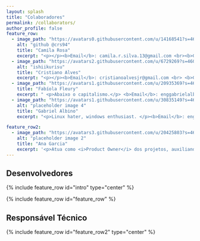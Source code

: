 ```yaml
---
layout: splash
title: "Colaboradores"
permalink: /collaborators/
author_profile: false
feature_row:
  - image_path: "https://avatars0.githubusercontent.com/u/14168541?s=460&v=4"
    alt: "github @crs94"
    title: "Camila Rosa"
    excerpt: "<p></p><b>Email</b>: camila.r.silva.13@gmail.com <br><b>Github</b>: @crs94 <br><br><b>Telefone</b>: (61) 98639-5996"
  - image_path: "https://avatars2.githubusercontent.com/u/6729269?s=460&v=4"
    alt: "ishiikurisu"
    title: "Cristiano Alves"
    excerpt: "<p></p><b>Email</b>: cristianoalvesjr@gmail.com <br> <b>Github</b>: @gishiikurisu  <br><br> <b>Telefone</b>: (61) 98534-9769"
  - image_path: "https://avatars1.githubusercontent.com/u/20935369?s=460&v=4"
    title: "Fabíola Fleury"
    excerpt: " <p>Abaixo o capitalismo.</p> <b>Email</b>: enggabrielalbino@gmail.com <b>Github</b>: @gabrielalbino"
  - image_path: "https://avatars1.githubusercontent.com/u/30835149?s=460&v=4"
    alt: "placeholder image 4"
    title: "Gabriel Albino"
    excerpt: "<p>Linux hater, windows enthusiast. </p><b>Email</b>: enggabrielalbino@gmail.com <b>Github</b>: @gabrielalbino"

feature_row2:
  - image_path: "https://avatars3.githubusercontent.com/u/20425803?s=460&v=4"
    alt: "placeholder image 2"
    title: "Ana Garcia"
    excerpt: '<p>Atua como <i>Product Owner</i> dos projetos, auxiliando com o vocabulário da área e também com as necessidades dos usuários</p> <b>Email</b>: anacog@gmail.com <br> <b>Github</b>: @anacog'
---
```


<h2>Desenvolvedores</h2>

{% include feature_row id="intro" type="center" %}

{% include feature_row id="feature_row" %}


<h2>Responsável Técnico</h2>

{% include feature_row id="feature_row2" type="center" %}

<!-- Place this tag in your head or just before your close body tag. -->
<script async defer src="https://buttons.github.io/buttons.js"></script>
